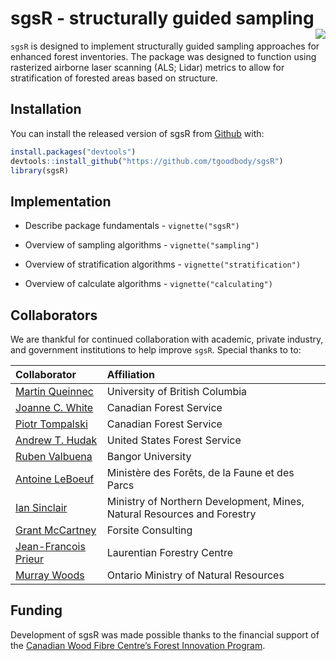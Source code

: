 
<!-- README.md is generated from README.Rmd. Please edit that file -->

sgsR - structurally guided sampling <img src="https://raw.githubusercontent.com/tgoodbody/sgsR/main/man/figures/logo200x231.png" align="right"/>
======================================================================================================

<!-- badges: start -->
<!-- badges: end -->

`sgsR` is designed to implement structurally guided sampling approaches
for enhanced forest inventories. The package was designed to function
using rasterized airborne laser scanning (ALS; Lidar) metrics to allow
for stratification of forested areas based on structure.

## Installation

You can install the released version of sgsR from
[Github](https://github.com/tgoodbody/sgsR) with:

``` r
install.packages("devtools")
devtools::install_github("https://github.com/tgoodbody/sgsR")
library(sgsR)
```

## Implementation

-   Describe package fundamentals - `vignette("sgsR")`

-   Overview of sampling algorithms - `vignette("sampling")`

-   Overview of stratification algorithms - `vignette("stratification")`

-   Overview of calculate algorithms - `vignette("calculating")`

## Collaborators

We are thankful for continued collaboration with academic, private
industry, and government institutions to help improve `sgsR`. Special
thanks to to:

| Collaborator                                                                              | Affiliation                                                             |
|:------------------------------------------------------------------------------------------|:------------------------------------------------------------------------|
| [Martin Queinnec](https://www.researchgate.net/profile/Martin-Queinnec)                   | University of British Columbia                                          |
| [Joanne C. White](https://scholar.google.ca/citations?user=bqjk4skAAAAJ&hl=en)            | Canadian Forest Service                                                 |
| [Piotr Tompalski](https://scholar.google.ca/citations?user=RtYdz0cAAAAJ&hl=en)            | Canadian Forest Service                                                 |
| [Andrew T. Hudak](https://scholar.google.ca/citations?hl=en&user=bdn7YVoAAAAJ)            | United States Forest Service                                            |
| [Ruben Valbuena](https://scholar.google.com/citations?user=Nx336TQAAAAJ&hl=en)            | Bangor University                                                       |
| [Antoine LeBoeuf](https://scholar.google.com/citations?user=wGsKOK8AAAAJ&hl=en)           | Ministère des Forêts, de la Faune et des Parcs                          |
| [Ian Sinclair](http://www.infogo.gov.on.ca/infogo/home.html#empProfile/332620/en)         | Ministry of Northern Development, Mines, Natural Resources and Forestry |
| [Grant McCartney](https://www.signalhire.com/profiles/grant-mccartney%27s-email/99719223) | Forsite Consulting                                                      |
| [Jean-Francois Prieur](https://scf.rncan.gc.ca/employees/read/jprieur)                    | Laurentian Forestry Centre                                              |
| [Murray Woods](https://www.researchgate.net/profile/Murray-Woods)                         | Ontario Ministry of Natural Resources                                   |

## Funding

Development of sgsR was made possible thanks to the financial support of
the [Canadian Wood Fibre Centre’s Forest Innovation
Program](https://www.nrcan.gc.ca/science-and-data/funding-partnerships/funding-opportunities/forest-sector-funding-programs/forest-innovation-program/13137).
